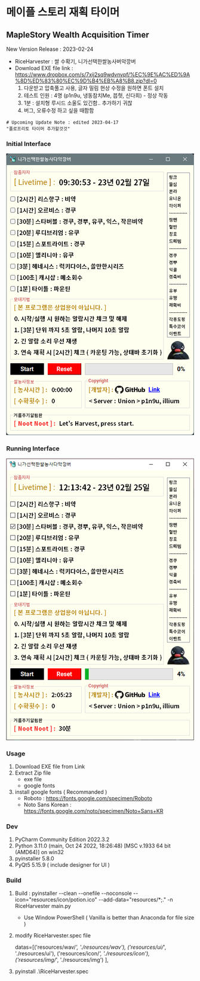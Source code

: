 # 메이플 스토리 재획 타이머

## MapleStory Wealth Acquisition Timer

New Version Release : 2023-02-24
- RiceHarvester : 쌀 수확기, 니가선택한쌀농사버악깡버
- Download EXE file link : https://www.dropbox.com/s/7xij2sq9wdvnvpf/%EC%9E%AC%ED%9A%8D%ED%83%80%EC%9D%B4%EB%A8%B8.zip?dl=0  
    1. 다운받고 압축풀고 사용, 글자 밀림 현상 수정을 원하면 폰트 설치
    2. 테스트 인원 : 4명 (p1n9u, 냉동참치Me, 븝헛, 신다희) - 정상 작동
    3. 1분 : 설치형 루시드 소울도 있긴함.. 추가하기 귀찮
    4. 버그, 오류수정 하고 싶을 때함함

```
# Upcoming Update Note : edited 2023-04-17
"폴로프리토 타이머 추가할것것"
```

### Initial Interface

![img](interface_img/i_interface.png)

### Running Interface

![img](interface_img/r_interface.png)

### Usage

1. Download EXE file from Link
2. Extract Zip file
    - exe file
    - google fonts
3. install google fonts ( Recommanded )
    - Roboto : https://fonts.google.com/specimen/Roboto
    - Noto Sans Korean : https://fonts.google.com/noto/specimen/Noto+Sans+KR

### Dev

1. PyCharm Community Edition 2022.3.2
2. Python 3.11.0 (main, Oct 24 2022, 18:26:48) [MSC v.1933 64 bit (AMD64)] on win32
3. pyinstaller 5.8.0
4. PyQt5 5.15.9 ( include designer for UI )

### Build

1. Build : pyinstaller --clean --onefile --noconsole --icon="resources/icon/potion.ico" --add-data="resources/\*;." -n RiceHarvester main.py

    - Use Window PowerShell ( Vanilla is better than Anaconda for file size )

2. modify RiceHarvester.spec file

    datas=[('resources/wav/*', './resources/wav'),
    ('resources/ui/*', './resources/ui'),
    ('resources/icon/*', './resources/icon'),
    ('resources/img/*', './resources/img')
    ],

3. pyinstall .\RiceHarvester.spec
